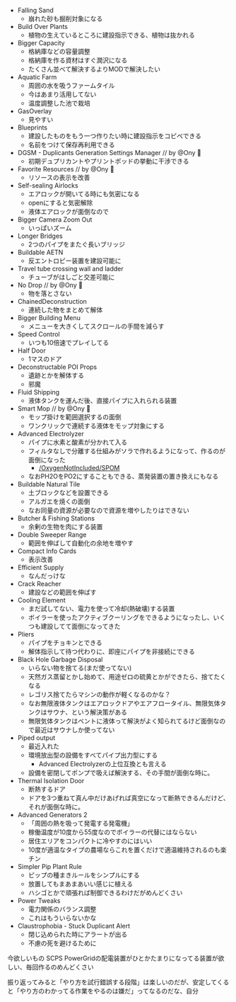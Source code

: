 
- Falling Sand
    - 崩れた砂も掘削対象になる
- Build Over Plants
    - 植物の生えているところに建設指示できる、植物は抜かれる
- Bigger Capacity
    - 格納庫などの容量調整
    - 格納庫を作る資材はすぐ潤沢になる
    - たくさん並べて解決するよりMODで解決したい
- Aquatic Farm
    - 周囲の水を吸うファームタイル
    - 今はあまり活用してない
    - 温度調整した池で栽培
- GasOverlay
    - 見やすい
- Blueprints
    - 建設したものをもう一つ作りたい時に建設指示をコピペできる
    - 名前をつけて保存再利用できる
- DGSM - Duplicants Generation Settings Manager // by @Ony 👾
    - 初期デュプリカントやプリントポッドの挙動に干渉できる
- Favorite Resources // by @Ony 👾
    - リソースの表示を改善
- Self-sealing Airlocks
    - エアロックが開いてる時にも気密になる
    - openにすると気密解除
    - 液体エアロックが面倒なので
- Bigger Camera Zoom Out
    - いっぱいズーム
- Longer Bridges
    - 2つのパイプをまたぐ長いブリッジ
- Buildable AETN
    - 反エントロピー装置を建設可能に
- Travel tube crossing wall and ladder
    - チューブがはしごと交差可能に
- No Drop // by @Ony 👾
    - 物を落とさない
- ChainedDeconstruction
    - 連続した物をまとめて解体
- Bigger Building Menu
    - メニューを大きくしてスクロールの手間を減らす
- Speed Control
    - いつも10倍速でプレイしてる
- Half Door
    - 1マスのドア
- Deconstructable POI Props
    - 遺跡とかを解体する
    - 邪魔
- Fluid Shipping
    - 液体タンクを運んだ後、直接パイプに入れられる装置
- Smart Mop // by @Ony 👾
    - モップ掛けを範囲選択するの面倒
    - ワンクリックで連続する液体をモップ対象にする
- Advanced Electrolyzer
    - パイプに水素と酸素が分かれて入る
    - フィルタなしで分離する仕組みがソラで作れるようになって、作るのが面倒になった
        - [/OxygenNotIncluded/SPOM](https://scrapbox.io/OxygenNotIncluded/SPOM)
    - なおPH2OをPO2にすることもできる、蒸発装置の置き換えにもなる
- Buildable Natural Tile
    - 土ブロックなどを設置できる
    - アルガエを焼くの面倒
    - なお同量の資源が必要なので資源を増やしたりはできない
- Butcher & Fishing Stations
    - 余剰の生物を肉にする装置
- Double Sweeper Range
    - 範囲を伸ばして自動化の余地を増やす
- Compact Info Cards
    - 表示改善
- Efficient Supply
    - なんだっけな
- Crack Reacher
    - 建設などの範囲を伸ばす
- Cooling Element
    - まだ試してない、電力を使って冷却(熱破壊)する装置
    - ボイラーを使ったアクティブクーリングをできるようになったし、いくつも建設してて面倒になってきた
- Pliers
    - パイプをチョキンとできる
    - 解体指示して待つ代わりに、即座にパイプを非接続にできる
- Black Hole Garbage Disposal
    - いらない物を捨てる(まだ使ってない)
    - 天然ガス蒸留とかし始めて、用途ゼロの硫黄とかができたら、捨てたくなる
    - レゴリス捨てたらマシンの動作が軽くなるのかな？
    - なお無限液体タンクはエアロックドアやエアフロータイル、無限気体タンクはサウナ、という解決策がある
    - 無限気体タンクはベントに液体って解決がよく知られてるけど面倒なので最近はサウナしか使ってない
- Piped output
    - 最近入れた
    - 環境放出型の設備をすべてパイプ出力型にする
        - Advanced Electrolyzerの上位互換とも言える
    - 設備を密閉してポンプで吸えば解決する、その手間が面倒な時に。
- Thermal Isolation Door
    - 断熱するドア
    - ドアを3つ重ねて真ん中だけあげれば真空になって断熱できるんだけど、それが面倒な時に。
- Advanced Generators 2
    - 「周囲の熱を吸って発電する発電機」
    - 稼働温度が10度から55度なのでボイラーの代替にはならない
    - 居住エリアをコンパクトに冷やすのにはいい
    - 10度が適温なタイプの農場ならこれを置くだけで適温維持されるのも楽チン
- Simpler Pip Plant Rule
    - ピップの種まきルールをシンプルにする
    - 放置してもまあまあいい感じに植える
    - ハシゴとかで頑張れば制御できるわけだがめんどくさい
- Power Tweaks
    - 電力関係のバランス調整
    - これはもういらないかな
- Claustrophobia - Stuck Duplicant Alert
    - 閉じ込められた時にアラートが出る
    - 不慮の死を避けるために

今欲しいもの
SCPS PowerGridの配電装置がひとかたまりになってる装置が欲しい、毎回作るのめんどくさい

振り返ってみると「やり方を試行錯誤する段階」は楽しいのだが、安定してくると「やり方のわかってる作業をやるのは嫌だ」ってなるのだな、自分
